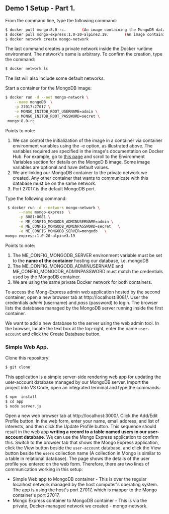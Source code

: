 ## Demo 1 Setup - Part 1.

From the command line, type the following command:
~~~bash
$ docker pull mongo:8.0-rc.       (An image containing the MongoDB database server)
$ docker pull mongo-express:1.0-20-alpine3.19.       (An image containing a web-based MongoDB admin application)
$ docker network create mongo-network
~~~
The last command creates a private network inside the Docker runtime environment. The network's name is arbitrary. To confirm the creation, type the command:
~~~bash
$ docker network ls
~~~
The list will also include some default networks. 

Start a container for the MongoDB image:
~~~bash
$ docker run -d --net mongo-network \
    --name mongoDB  \
    -p 27017:27017 \
    -e MONGO_INITDB_ROOT_USERNAME=admin \
    -e MONGO_INITDB_ROOT_PASSWORD=secret \
 mongo:8.0-rc
~~~
Points to note:
1. We can control the initialization of the image in a container via container environment variables using the -e option, as illustrated above. The variables required are specified in the image's documentation on Docker Hub. For example, go to [this page][mongov] and scroll to the Environment Variables section for details on the MongoD B image. Some image variables are optional and have default values.
1. We are linking our MongoDB container to the private network we created. Any other container that wants to communicate with this database must be on the same network.
1. Port 27017 is the default MongoDB port.

Type the following command:
~~~bash
 $ docker run -d --network mongo-network \
      --name mongo-express  \
      -p 8081:8081 \
      -e ME_CONFIG_MONGODB_ADMINUSERNAME=admin \
      -e ME_CONFIG_MONGODB_ADMINPASSWORD=secret   \
      -e ME_CONFIG_MONGODB_SERVER=mongodb   \
mongo-express:1.0-20-alpine3.19
~~~
Points to note:

1. The ME_CONFIG_MONGODB_SERVER environment variable must be set to the __name of the container__ hosting our database, i.e. mongoDB
1. The ME_CONFIG_MONGODB_ADMINUSERNAME and ME_CONFIG_MONGODB_ADMINPASSWORD must match the credentials used by the MongoDB container. 
1. We are using the same private Docker network for both containers.

To access the Mong-Express admin web application hosted by the second container, open a new browser tab at http://localhost:8081/. User the credentials *admin* (username) and *pass* (password) to login. The browser lists the databases managed by the MongoDB server running inside the first container. 

We want to add a new database to the server using the web admin tool. In the browser, locate the text box at the top-right, enter the name `user-account` and click the Create Database button. 

### Simple Web App.

Clone this repository:
~~~bash
$ git clone 
~~~
This application is a simple server-side rendering web app for updating the user-account database managed by our MongoDB server. Import the project into VS Code, open an integrated terminal and type the commands:
~~~bash
$ npm  install
$ cd app
$ node server.js
~~~
Open a new web browser tab at http://localhost:3000/. Click the Add/Edit Profile button. In the web form, enter your name, email address, and list of interests, and then click the Update Profile button. This sequence should result in the web app __writing a record to a table named users in our user-account database__. We can use the Mongo Express application to confirm this. Switch to the browser tab that shows the Mongo Express application, click the View button beside the `user-account` database, and click the View button beside the `users` collection name (A collection in Mongo is similar to a table in relational database). The page shows the details of the user profile you entered on the web form. Therefore, there are two lines of communication working in this setup:

+ Simple Web app to MongoDB container - This is over the regular localhost network managed by the host computer's operating system. The app is using the host's port 27017, which is mapper to the Mongo container's port 27017. 
+ Mongo Express container to MongoDB container - This is via the private, Docker-managed network we created - mongo-network.

[mongov]: https://hub.docker.com/_/mongo
